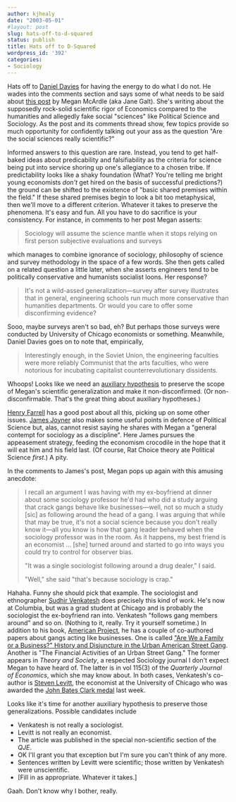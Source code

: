 ```yaml
---
author: kjhealy
date: "2003-05-01"
#layout: post
slug: hats-off-to-d-squared
status: publish
title: Hats off to D-Squared
wordpress_id: '392'
categories:
- Sociology
---
```


Hats off to [Daniel Davies](http://d-squareddigest.blogspot.com) for having the energy to do what I do not. He wades into the comments section and says some of what needs to be said about [this post](http://www.janegalt.net/blog/archives/004125.html) by Megan McArdle (aka Jane Galt). She's writing about the supposedly rock-solid scientific rigor of Economics compared to the humanities and allegedly fake social "sciences" like Political Science and Sociology. As the post and its comments thread show, few topics provide so much opportunity for confidently talking out your ass as the question "Are the social sciences really scientific?"

Informed answers to this question are rare. Instead, you tend to get half-baked ideas about predicability and falsifiability as the criteria for science being put into service shoring up one's allegiance to a chosen tribe. If predictability looks like a shaky foundation (What? You're telling me bright young economists *don't* get hired on the basis of successful predictions?) the ground can be shifted to the existence of "basic shared premises within the field." If these shared premises begin to look a bit too metaphysical, then we'll move to a different criterion. Whatever it takes to preserve the phenomena. It's easy and fun. All you have to do sacrifice is your consistency. For instance, in comments to her post Megan asserts:

> Sociology will assume the science mantle when it stops relying on first person subjective evaluations and surveys

which manages to combine ignorance of sociology, philosophy of science and survey methodology in the space of a few words. She then gets called on a related question a little later, when she asserts engineers tend to be politically conservative and humanists socialist loons. Her response?

> It's not a wild-assed generalization—survey after survey illustrates that in general, engineering schools run much more conservative than humanities departments. Or would you care to offer some disconfirming evidence?

Sooo, maybe surveys aren't so bad, eh? But perhaps those surveys were conducted by University of Chicago economists or something. Meanwhile, Daniel Davies goes on to note that, empirically,

> Interestingly enough, in the Soviet Union, the engineering faculties were more reliably Communist that the arts faculties, who were notorious for incubating capitalist counterrevolutionary dissidents.

Whoops! Looks like we need an [auxiliary hypothesis](http://www.hu.mtu.edu/~tlockha/h3700hemp2.htm) to preserve the scope of Megan's scientific generalization and make it non-disconfirmed. (Or non-disconfirmable. That's the great thing about auxiliary hypotheses.)

[Henry Farrell](http://farrell.blogspot.com/2003_04_27_farrell_archive.html#93614393) has a good post about all this, picking up on some other issues. [James Joyner](http://www.outsidethebeltway.com/archives/001401.html) also makes some useful points in defence of Political Science but, alas, cannot resist saying he shares with Megan a "general contempt for sociology as a discipline". Here James pursues the appeasement strategy, feeding the economism crocodile in the hope that it will eat him and his field last. (Of course, Rat Choice theory ate Political Science *first*.) A pity.

In the comments to James's post, Megan pops up again with this amusing anecdote:

> I recall an argument I was having with my ex-boyfriend at dinner about some sociology professor he'd had who did a study arguing that crack gangs behave like businesses—well, not so much a study [sic] as following around the head of a gang. I was arguing that while that may be true, it's not a social science because you don't really know it—all you know is how that gang leader behaved when the sociology professor was in the room. As it happens, my best friend is an economist … [she] turned around and started to go into ways you could try to control for observer bias.
>
> "It was a single sociologist following around a drug dealer," I said.
>
> "Well," she said "that's because sociology is crap."

Hahaha. Funny she should pick that example. The sociologist and ethnographer [Sudhir Venkatesh](http://www.sociology.columbia.edu/people/index.html?professors/sv185/index.html) does precisely this kind of work. He's now at Columbia, but was a grad student at Chicago and is probably the sociologist the ex-boyfriend ran into. Venkatesh "follows gang members around" and so on. (Nothing to it, really. Try it yourself sometime.) In addition to his book, [American Project](http://www.amazon.com/exec/obidos/ASIN/0674008308), he has a couple of co-authored papers about gangs acting like businesses. One is called ["Are We a Family or a Business?" History and Disjuncture in the Urban American Street Gang](http://www.sociology.columbia.edu/people/professors/sv185/miscellaneous/family_or_business.html). Another is "The Financial Activities of an Urban Street Gang." The former appears in *Theory and Society*, a respected Sociology journal I don't expect Megan to have heard of. The latter is in vol 115(3) of the *Quarterly Journal of Economics*, which she may know about. In both cases, Venkatesh's co-author is [Steven Levitt](http://www.lib.uchicago.edu/e/busecon/econfac/Levitt.html), the economist at the University of Chicago who was awarded the [John Bates Clark medal](http://chronicle.uchicago.edu/030501/levitt.shtml) last week.

Looks like it's time for another auxiliary hypothesis to preserve those generalizations. Possible candidates include

-   Venkatesh is not really a sociologist.
-   Levitt is not really an economist.
-   The article was published in the special non-scientific section of the *QJE*.
-   OK I'll grant you that exception but I'm sure you can't think of any more.
-   Sentences written by Levitt were scientific; those written by Venkatesh were unscientific.
-   [Fill in as appropriate. Whatever it takes.]

Gaah. Don't know why I bother, really.

